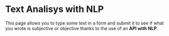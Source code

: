# Text Analisys with NLP 

This page allows you to type some text in a form and submit it to see if what you wrote is subjective or objective thanks to the use of an **API with NLP**.